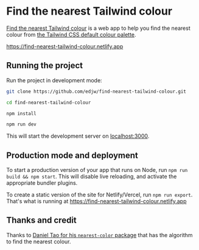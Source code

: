 # Find the nearest Tailwind colour

[Find the nearest Tailwind colour](https://find-nearest-tailwind-colour.netlify.app) is a web app to help you find the nearest colour from [the Tailwind CSS default colour palette](https://tailwindcss.com/docs/customizing-colors).

<https://find-nearest-tailwind-colour.netlify.app>

## Running the project

Run the project in development mode:

```bash
git clone https://github.com/edjw/find-nearest-tailwind-colour.git

cd find-nearest-tailwind-colour

npm install 

npm run dev
```

This will start the development server on [localhost:3000](http://localhost:3000).

## Production mode and deployment

To start a production version of your app that runs on Node, run `npm run build && npm start`. This will disable live reloading, and activate the appropriate bundler plugins.

To create a static version of the site for Netlify/Vercel, run `npm run export`. That's what is running at <https://find-nearest-tailwind-colour.netlify.app>

## Thanks and credit

Thanks to [Daniel Tao for his `nearest-color` package](https://github.com/dtao/nearest-color) that has the algorithm to find the nearest colour.

